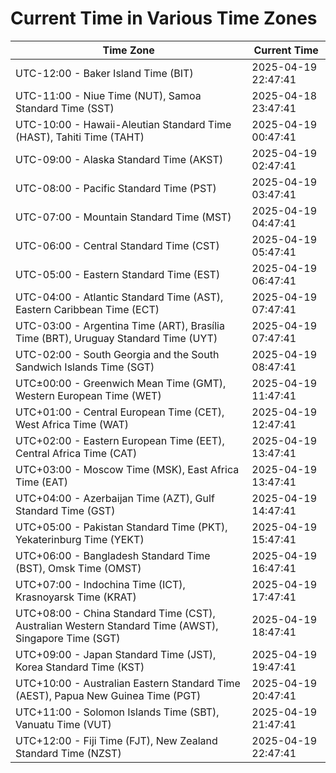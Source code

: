 # Current Time in Various Time Zones

| Time Zone | Current Time |
|-----------|--------------|
| UTC-12:00 - Baker Island Time (BIT) | 2025-04-19 22:47:41 |
| UTC-11:00 - Niue Time (NUT), Samoa Standard Time (SST) | 2025-04-18 23:47:41 |
| UTC-10:00 - Hawaii-Aleutian Standard Time (HAST), Tahiti Time (TAHT) | 2025-04-19 00:47:41 |
| UTC-09:00 - Alaska Standard Time (AKST) | 2025-04-19 02:47:41 |
| UTC-08:00 - Pacific Standard Time (PST) | 2025-04-19 03:47:41 |
| UTC-07:00 - Mountain Standard Time (MST) | 2025-04-19 04:47:41 |
| UTC-06:00 - Central Standard Time (CST) | 2025-04-19 05:47:41 |
| UTC-05:00 - Eastern Standard Time (EST) | 2025-04-19 06:47:41 |
| UTC-04:00 - Atlantic Standard Time (AST), Eastern Caribbean Time (ECT) | 2025-04-19 07:47:41 |
| UTC-03:00 - Argentina Time (ART), Brasília Time (BRT), Uruguay Standard Time (UYT) | 2025-04-19 07:47:41 |
| UTC-02:00 - South Georgia and the South Sandwich Islands Time (SGT) | 2025-04-19 08:47:41 |
| UTC±00:00 - Greenwich Mean Time (GMT), Western European Time (WET) | 2025-04-19 11:47:41 |
| UTC+01:00 - Central European Time (CET), West Africa Time (WAT) | 2025-04-19 12:47:41 |
| UTC+02:00 - Eastern European Time (EET), Central Africa Time (CAT) | 2025-04-19 13:47:41 |
| UTC+03:00 - Moscow Time (MSK), East Africa Time (EAT) | 2025-04-19 13:47:41 |
| UTC+04:00 - Azerbaijan Time (AZT), Gulf Standard Time (GST) | 2025-04-19 14:47:41 |
| UTC+05:00 - Pakistan Standard Time (PKT), Yekaterinburg Time (YEKT) | 2025-04-19 15:47:41 |
| UTC+06:00 - Bangladesh Standard Time (BST), Omsk Time (OMST) | 2025-04-19 16:47:41 |
| UTC+07:00 - Indochina Time (ICT), Krasnoyarsk Time (KRAT) | 2025-04-19 17:47:41 |
| UTC+08:00 - China Standard Time (CST), Australian Western Standard Time (AWST), Singapore Time (SGT) | 2025-04-19 18:47:41 |
| UTC+09:00 - Japan Standard Time (JST), Korea Standard Time (KST) | 2025-04-19 19:47:41 |
| UTC+10:00 - Australian Eastern Standard Time (AEST), Papua New Guinea Time (PGT) | 2025-04-19 20:47:41 |
| UTC+11:00 - Solomon Islands Time (SBT), Vanuatu Time (VUT) | 2025-04-19 21:47:41 |
| UTC+12:00 - Fiji Time (FJT), New Zealand Standard Time (NZST) | 2025-04-19 22:47:41 |
